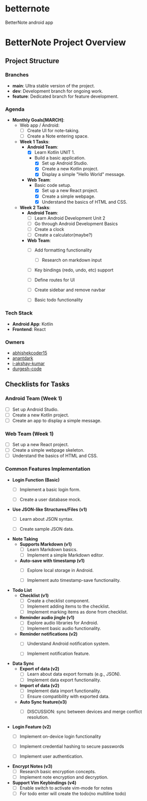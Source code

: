 # betternote
BetterNote android app
# BetterNote Project Overview

## Project Structure

### Branches
- **main**: Ultra stable version of the project.
- **dev**: Development branch for ongoing work.
- **feature**: Dedicated branch for feature development.

### Agenda
- **Monthly Goals[MARCH]**:
    - Web app / Android:
        - [ ] Create UI for note-taking.
        - [ ] Create a Note entering space.

    - **Week 1 Tasks**:
        - **Android Team**:
            - [x] Learn Kotlin UNIT 1.
            - Build a basic application.
                - [x] Set up Android Studio.
                - [x] Create a new Kotlin project.
                - [x] Display a simple "Hello World" message.

        - **Web Team**:
            - Basic code setup.
                - [x] Set up a new React project.
                - [x] Create a simple webpage.
                - [x] Understand the basics of HTML and CSS.

    - **Week 2 Tasks**:
        - **Android Team**:
            - [ ] Learn Android Development Unit 2
            - [ ] Go through Android Development Basics
            - [ ] Create a clock
            - [ ] Create a calculator(maybe?)

        - **Web Team**:
            - [ ] Add formatting functionality 
              - [ ] Research on markdown input
            - [ ] Key bindings (redo, undo, etc) support
            - [ ] Define routes for UI
            - [ ] Create sidebar and remove navbar
            - [ ] Basic todo functionality


### Tech Stack
- **Android App**: Kotlin
- **Frontend**: React

### Owners
- [abhishekcoder15](https://github.com/abhishekcoder15)
- [anantdark](https://github.com/anantdark)
- [i-akshay-kumar](https://github.com/i-akshay-kumar)
- [durgesh-code](https://github.com/durgesh-code)

## Checklists for Tasks

### Android Team (Week 1)
- [ ] Set up Android Studio.
- [ ] Create a new Kotlin project.
- [ ] Create an app to display a simple message.

### Web Team (Week 1)
- [ ] Set up a new React project.
- [ ] Create a simple webpage skeleton.
- [ ] Understand the basics of HTML and CSS.

### Common Features Implementation
- **Login Function (Basic)**
    - [ ] Implement a basic login form.
    - [ ] Create a user database mock.


- **Use JSON-like Structures/Files (v1)**
    - [ ] Learn about JSON syntax.
    - [ ] Create sample JSON data.


- **Note Taking**
    - **Supports Markdown (v1)**
        - [ ] Learn Markdown basics.
        - [ ] Implement a simple Markdown editor.

    - **Auto-save with timestamp (v1)**
        - [ ] Explore local storage in Android.
        - [ ] Implement auto timestamp-save functionality.


- **Todo List**
    - **Checklist (v1)**
        - [ ] Create a checklist component.
        - [ ] Implement adding items to the checklist.
        - [ ] Implement marking items as done from checklist.

    - **Reminder audio jingle (v1)**
        - [ ] Explore audio libraries for Android.
        - [ ] Implement basic audio functionality.

    - **Reminder notifications (v2)**
        - [ ] Understand Android notification system.
        - [ ] Implement notification feature.


- **Data Sync**
    - **Export of data (v2)**
        - [ ] Learn about data export formats (e.g., JSON).
        - [ ] Implement data export functionality.

    - **Import of data (v2)**
        - [ ] Implement data import functionality.
        - [ ] Ensure compatibility with exported data.
    
    - **Auto Sync feature(v3)**
      - [ ] DISCUSSION: sync between devices and merge conflict resolution.


- **Login Feature (v2)**
    - [ ] Implement on-device login functionality 
    - [ ] Implement credential hashing to secure passwords
    - [ ] Implement user authentication.


- **Encrypt Notes (v3)**
    - [ ] Research basic encryption concepts.
    - [ ] Implement note encryption and decryption.

- **Support Vim Keybindings (v4)**
  - [ ] Enable switch to activate vim-mode for notes
  - [ ] For todo enter will create the todo(no multiline todo)
